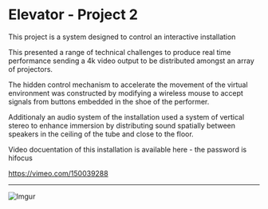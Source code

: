 # Elevator - Project 2

This project is a system designed to control an interactive installation 

This presented a range of technical challenges to produce real time performance sending a 4k video output to be distributed amongst an array of projectors.

The hidden control mechanism to accelerate the movement of the virtual environment was constructed by modifying a wireless mouse to accept signals from buttons embedded in the shoe of the performer.

Additionaly an audio system of the installation used a system of vertical stereo to enhance immersion by distributing sound spatially between speakers in the ceiling of the tube and close to the floor.

Video docuentation of this installation is available here - the password is hifocus

https://vimeo.com/150039288

---

![Imgur](http://i.imgur.com/qOAbfju.jpg)
